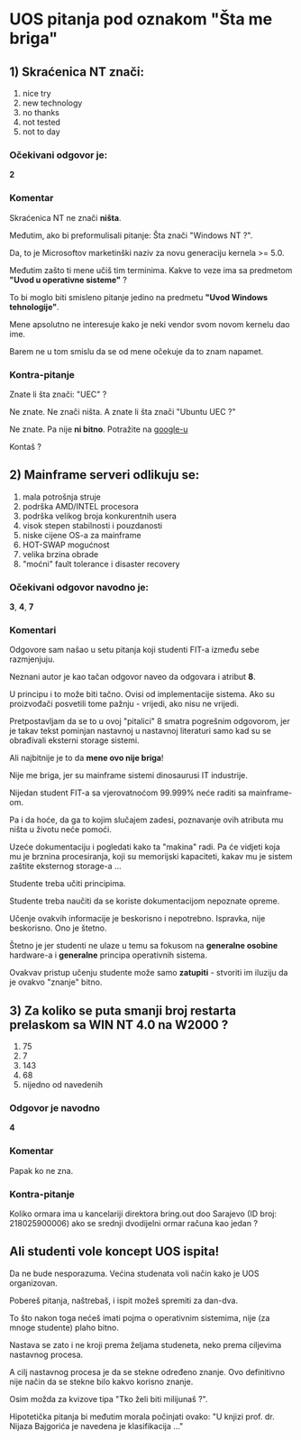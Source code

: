 # UOS pitanja pod oznakom "Šta me briga"

## 1) Skraćenica NT znači:

1. nice try
2. new technology
3. no thanks
4. not tested
5. not to day

### Očekivani odgovor je:

**2**


### Komentar

Skraćenica NT ne znači **ništa**.

Međutim, ako bi preformulisali pitanje: Šta znači "Windows NT ?".

Da, to je Microsoftov marketinški naziv za novu generaciju kernela >= 5.0.

Međutim zašto ti mene učiš tim terminima. Kakve to veze ima  sa predmetom **"Uvod u operativne sisteme"** ?

To bi moglo biti smisleno pitanje jedino na predmetu **"Uvod Windows tehnologije"**.

Mene apsolutno ne interesuje kako je neki vendor svom novom kernelu dao ime. 

Barem ne u tom smislu da se od mene očekuje da to znam napamet.

### Kontra-pitanje

Znate li šta znači: "UEC" ?

Ne znate. Ne znači ništa. A znate li šta znači "Ubuntu UEC ?"

Ne znate. Pa nije **ni bitno**. Potražite na [google-u](http://www.google.com/search?hl=bs&q=ubuntu+uec&btnG=Search)

Kontaš ?


## 2) Mainframe serveri odlikuju se:

1. mala potrošnja struje
2. podrška AMD/INTEL procesora
3. podrška velikog broja konkurentnih usera
4. visok stepen stabilnosti i pouzdanosti
5. niske cijene OS-a za mainframe
6. HOT-SWAP mogućnost
7. velika brzina obrade
8. "moćni" fault tolerance i disaster recovery


### Očekivani odgovor navodno je:

**3**, **4**, **7**

### Komentari

Odgovore sam našao u setu pitanja koji studenti FIT-a između sebe razmjenjuju. 

Neznani autor je kao tačan odgovor naveo da odgovara i atribut **8**.  

U principu i to može biti tačno. Ovisi od implementacije sistema. Ako su proizvođači posvetili tome pažnju - vrijedi, ako nisu ne vrijedi.

Pretpostavljam da se to u ovoj "pitalici" 8 smatra pogrešnim odgovorom, jer je takav tekst pominjan nastavnoj u nastavnoj literaturi samo kad su se obrađivali eksterni storage sistemi.

Ali najbitnije je to da **mene ovo nije briga**!

Nije me briga, jer su mainframe sistemi dinosaurusi IT industrije.

Nijedan student FIT-a sa vjerovatnoćom 99.999% neće raditi sa mainframe-om.

Pa i da hoće, da ga to kojim slučajem zadesi, poznavanje ovih atributa mu ništa u životu neće pomoći.

Uzeće dokumentaciju i pogledati kako ta "makina" radi. Pa će vidjeti koja mu je brznina procesiranja, koji su memorijski kapaciteti, kakav mu je sistem zaštite eksternog storage-a ... 

Studente treba učiti principima.

Studente treba naučiti da se koriste dokumentacijom nepoznate opreme.

Učenje ovakvih informacije je beskorisno i nepotrebno. Ispravka, nije beskorisno. Ono je štetno. 

Štetno je jer studenti ne ulaze u temu sa fokusom na **generalne osobine** hardware-a i **generalne** principa operativnih sistema.

Ovakvav pristup učenju studente može samo **zatupiti** - stvoriti im iluziju da je ovakvo "znanje" bitno.

## 3) Za koliko se puta smanji broj restarta prelaskom sa WIN NT 4.0 na W2000 ?

1. 75
2. 7
3. 143
4. 68
5. nijedno od navedenih

### Odgovor je navodno

**4**

### Komentar

Papak ko ne zna.

### Kontra-pitanje

Koliko ormara ima u kancelariji direktora bring.out doo Sarajevo (ID broj: 218025900006)  ako se srednji dvodijelni ormar računa kao jedan ?


## Ali studenti vole koncept UOS ispita!

Da ne bude nesporazuma. Većina studenata voli način kako je UOS organizovan. 

Pobereš pitanja, naštrebaš, i ispit možeš spremiti za dan-dva. 

To što nakon toga nećeš imati pojma o operativnim sistemima, nije (za mnoge studente) plaho bitno.

Nastava se zato i ne kroji prema željama studeneta, neko prema ciljevima nastavnog procesa.

A cilj nastavnog procesa je da se stekne određeno znanje. Ovo definitivno nije način da se stekne bilo kakvo korisno znanje.

Osim možda za kvizove tipa "Tko želi biti milijunaš ?".

Hipotetička pitanja bi međutim morala počinjati ovako: "U knjizi prof. dr. Nijaza Bajgorića je navedena je klasifikacija ..."


